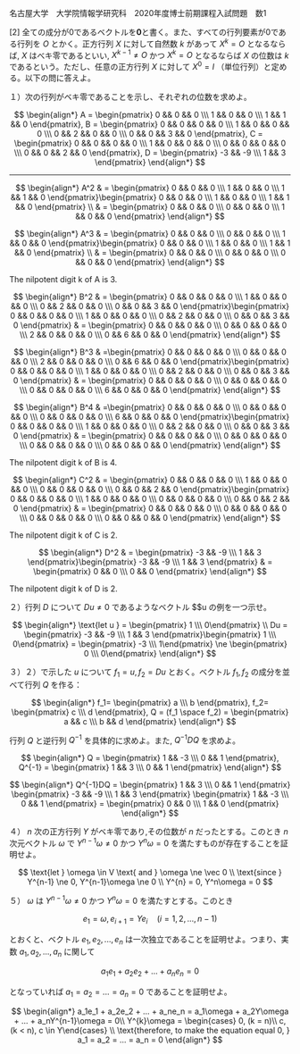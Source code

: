 名古屋大学　大学院情報学研究科　2020年度博士前期課程入試問題　数1

\[2] 全ての成分が0であるベクトルを**0**と書く。また、すべての行列要素が0である行列を $O$ とかく。正方行列 $X$ に対して自然数 $k$ があって $X^k = O$ となるならば, $X$ はべキ零であるといい, $X^{k-1} \ne O$ かつ $X^k = O$ となるならば $X$ の位数は $k$ であるという。ただし、任意の正方行列 $X$ に対して $X^0 = I$ （単位行列）と定める。以下の問に答えよ。

１）次の行列がベキ零であることを示し、それぞれの位数を求めよ。

$$
    \begin{align*}
        A = \begin{pmatrix} 0 && 0 && 0 \\\ 1 && 0 && 0 \\\ 1 && 1 && 0 \end{pmatrix},
        B = \begin{pmatrix} 0 && 0 && 0 && 0 \\\ 1 && 0 && 0 && 0 \\\ 0 && 2 && 0 && 0 \\\ 0 && 0 && 3 && 0 \end{pmatrix},
        C = \begin{pmatrix} 0 && 0 && 0 && 0 \\\ 1 && 0 && 0 && 0 \\\ 0 && 0 && 0 && 0 \\\ 0 && 0 && 2 && 0 \end{pmatrix},
        D = \begin{pmatrix} -3 && -9 \\\ 1 && 3 \end{pmatrix}
    \end{align*}
$$

---

$$
    \begin{align*}
        A^2 & = \begin{pmatrix} 0 && 0 && 0 \\\ 1 && 0 && 0 \\\ 1 && 1 && 0 \end{pmatrix}\begin{pmatrix} 0 && 0 && 0 \\\ 1 && 0 && 0 \\\ 1 && 1 && 0 \end{pmatrix} \\
        & = \begin{pmatrix} 0 && 0 && 0 \\\ 0 && 0 && 0 \\\ 1 && 0 && 0 \end{pmatrix}
    \end{align*}
$$

$$
    \begin{align*}
        A^3 & = \begin{pmatrix} 0 && 0 && 0 \\\ 0 && 0 && 0 \\\ 1 && 0 && 0 \end{pmatrix}\begin{pmatrix} 0 && 0 && 0 \\\ 1 && 0 && 0 \\\ 1 && 1 && 0 \end{pmatrix} \\
        & = \begin{pmatrix} 0 && 0 && 0 \\\ 0 && 0 && 0 \\\ 0 && 0 && 0 \end{pmatrix}
    \end{align*}
$$

The nilpotent digit k of A is 3.

$$
    \begin{align*}
        B^2 & = \begin{pmatrix} 0 && 0 && 0 && 0 \\\ 1 && 0 && 0 && 0 \\\ 0 && 2 && 0 && 0 \\\ 0 && 0 && 3 && 0 \end{pmatrix}\begin{pmatrix} 0 && 0 && 0 && 0 \\\ 1 && 0 && 0 && 0 \\\ 0 && 2 && 0 && 0 \\\ 0 && 0 && 3 && 0 \end{pmatrix} 
        & = \begin{pmatrix} 0 && 0 && 0 && 0 \\\ 0 && 0 && 0 && 0 \\\ 2 && 0 && 0 && 0 \\\ 0 && 6 && 0 && 0 \end{pmatrix}
    \end{align*}
$$

$$
    \begin{align*}
        B^3 & =\begin{pmatrix} 0 && 0 && 0 && 0 \\\ 0 && 0 && 0 && 0 \\\ 2 && 0 && 0 && 0 \\\ 0 && 6 && 0 && 0 \end{pmatrix}\begin{pmatrix} 0 && 0 && 0 && 0 \\\ 1 && 0 && 0 && 0 \\\ 0 && 2 && 0 && 0 \\\ 0 && 0 && 3 && 0 \end{pmatrix} 
        & = \begin{pmatrix} 0 && 0 && 0 && 0 \\\ 0 && 0 && 0 && 0 \\\ 0 && 0 && 0 && 0 \\\ 6 && 0 && 0 && 0 \end{pmatrix}
    \end{align*}
$$

$$
    \begin{align*}
        B^4 & =\begin{pmatrix} 0 && 0 && 0 && 0 \\\ 0 && 0 && 0 && 0 \\\ 0 && 0 && 0 && 0 \\\ 6 && 0 && 0 && 0 \end{pmatrix}\begin{pmatrix} 0 && 0 && 0 && 0 \\\ 1 && 0 && 0 && 0 \\\ 0 && 2 && 0 && 0 \\\ 0 && 0 && 3 && 0 \end{pmatrix} 
        & = \begin{pmatrix} 0 && 0 && 0 && 0 \\\ 0 && 0 && 0 && 0 \\\ 0 && 0 && 0 && 0 \\\ 0 && 0 && 0 && 0 \end{pmatrix}
    \end{align*}
$$

The nilpotent digit k of B is 4.

$$
    \begin{align*}
        C^2 & = \begin{pmatrix} 0 && 0 && 0 && 0 \\\ 1 && 0 && 0 && 0 \\\ 0 && 0 && 0 && 0 \\\ 0 && 0 && 2 && 0 \end{pmatrix}\begin{pmatrix} 0 && 0 && 0 && 0 \\\ 1 && 0 && 0 && 0 \\\ 0 && 0 && 0 && 0 \\\ 0 && 0 && 2 && 0 \end{pmatrix}
        & = \begin{pmatrix} 0 && 0 && 0 && 0 \\\ 0 && 0 && 0 && 0 \\\ 0 && 0 && 0 && 0 \\\ 0 && 0 && 0 && 0 \end{pmatrix}
    \end{align*}
$$

The nilpotent digit k of C is 2.

$$
    \begin{align*}
        D^2 & = \begin{pmatrix} -3 && -9 \\\ 1 && 3 \end{pmatrix}\begin{pmatrix} -3 && -9 \\\ 1 && 3 \end{pmatrix}
        & = \begin{pmatrix} 0 && 0 \\\ 0 && 0 \end{pmatrix}
    \end{align*}
$$

The nilpotent digit k of D is 2.

２）行列 $D$ について $Du \ne 0$ であるようなベクトル $$u の例を一つ示せ。

$$
    \begin{align*}
        \text{let u } = \begin{pmatrix} 1 \\\ 0\end{pmatrix} \\
        Du = \begin{pmatrix} -3 && -9 \\\ 1 && 3 \end{pmatrix}\begin{pmatrix} 1 \\\ 0\end{pmatrix} = \begin{pmatrix} -3 \\\ 1\end{pmatrix} \ne \begin{pmatrix} 0 \\\ 0\end{pmatrix}
    \end{align*}
$$

３）２）で示した $u$ について $f_1 = u, f_2 = Du$ とおく。ベクトル $f_1, f_2$ の成分を並べて行列 $Q$ を作る：

$$
    \begin{align*}
        f_1= \begin{pmatrix} a \\\ b \end{pmatrix},
        f_2= \begin{pmatrix} c \\\ d \end{pmatrix},
        Q = (f_1 \space f_2) = \begin{pmatrix} a && c \\\ b && d  \end{pmatrix}
    \end{align*}
$$

行列 $Q$ と逆行列 $Q^{-1}$ を具体的に求めよ。また, $Q^{-1}DQ$ を求めよ。

$$
    \begin{align*}
        Q = \begin{pmatrix} 1 && -3 \\\ 0 && 1  \end{pmatrix}, Q^{-1} = \begin{pmatrix} 1 && 3 \\\ 0 && 1  \end{pmatrix}
    \end{align*}
$$

$$
    \begin{align*}
        Q^{-1}DQ = \begin{pmatrix} 1 && 3 \\\ 0 && 1  \end{pmatrix} \begin{pmatrix} -3 && -9 \\\ 1 && 3 \end{pmatrix} \begin{pmatrix} 1 && -3 \\\ 0 && 1  \end{pmatrix} =  \begin{pmatrix} 0 && 0 \\\ 1 && 0  \end{pmatrix}
    \end{align*}
$$

４） $n$ 次の正方行列 $Y$ がベキ零であり,その位数が $n$ だったとする。このとき $n$ 次元ベクトル $\omega$ で $Y^{n-1}\omega \ne 0$ かつ $Y^n\omega = 0$ を満たすものが存在することを証明せよ。

$$
    \text{let } \omega \in V \text{ and } \omega \ne \vec 0 \\
    \text{since } Y^{n-1} \ne 0, Y^{n-1}\omega \ne 0 \\
    Y^{n} = 0, Y^n\omega = 0
$$

５） $\omega$ は $Y^{n-1}\omega \ne 0$ かつ $Y^n\omega = 0$ を満たすとする。このとき

$$
    e_1 = \omega, e_{i+1} = Ye_i \quad (i=1,2,...,n-1)
$$

とおくと、ベクトル $e_1, e_2, ..., e_n$ は一次独立であることを証明せよ。つまり、実数 $a_1, a_2, ..., a_n$ に関して

$$
    a_1e_1 + a_2e_2 + ... + a_ne_n = 0
$$

となっていれば $a_1 = a_2 = ... = a_n = 0$ であることを証明せよ。

$$
    \begin{align*}
        a_1e_1 + a_2e_2 + ... + a_ne_n = a_1\omega + a_2Y\omega + ... + a_nY^{n-1}\omega = 0\\
        Y^{k}\omega = \begin{cases} 0, (k = n)\\ c, (k < n), c \in Y\end{cases} \\
        \text{therefore, to make the equation equal 0, } a_1 = a_2 = ... = a_n = 0 
    \end{align*}
$$